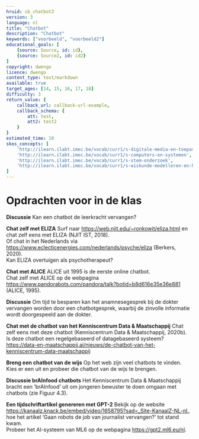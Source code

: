 ```yaml
---
hruid: cb_chatbot3
version: 3
language: nl
title: "Chatbot"
description: "Chatbot"
keywords: ["voorbeeld", "voorbeeld2"]
educational_goals: [
    {source: Source, id: id}, 
    {source: Source2, id: id2}
]
copyright: dwengo
licence: dwengo
content_type: text/markdown
available: true
target_ages: [14, 15, 16, 17, 18]
difficulty: 3
return_value: {
    callback_url: callback-url-example,
    callback_schema: {
        att: test,
        att2: test2
    }
}
estimated_time: 10
skos_concepts: [
    'http://ilearn.ilabt.imec.be/vocab/curr1/s-digitale-media-en-toepassingen', 
    'http://ilearn.ilabt.imec.be/vocab/curr1/s-computers-en-systemen', 
    'http://ilearn.ilabt.imec.be/vocab/curr1/s-stem-onderzoek', 
    'http://ilearn.ilabt.imec.be/vocab/curr1/s-wiskunde-modelleren-en-heuristiek'
]
---
```


# Opdrachten voor in de klas

**Discussie**
Kan een chatbot de leerkracht vervangen?

**Chat zelf met ELIZA**
Surf naar https://web.njit.edu/~ronkowit/eliza.html en chat zelf eens met ELIZA (NJIT IST, 2018).<br>
Of chat in het Nederlands via https://www.eclecticenergies.com/nederlands/psyche/eliza (Berkers, 2020).<br>
Kan ELIZA overtuigen als psychotherapeut?

**Chat met ALICE**
ALICE uit 1995 is de eerste online chatbot.<br>
Chat zelf met ALICE op de webpagina https://www.pandorabots.com/pandora/talk?botid=b8d616e35e36e881 (ALICE, 1995).

**Discussie**
Om tijd te besparen kan het anamnesegesprek bij de dokter vervangen worden door een chatbotgesprek, waarbij de zinvolle informatie wordt doorgespeeld aan de dokter.

**Chat met de chatbot van het Kenniscentrum Data & Maatschappij**
Chat zelf eens met deze chatbot (Kenniscentrum Data & Maatschappij, 2020b).<br>
Is deze chatbot een regelgebaseerd of datagebaseerd systeem?
https://data-en-maatschappij.ai/nieuws/de-chatbot-van-het-kenniscentrum-data-maatschappij

**Breng een chatbot van de wijs**
Op het web zijn veel chatbots te vinden. Kies er een uit en probeer die chatbot van de wijs te brengen.

**Discussie brAInfood chatbots**
Het Kenniscentrum Data & Maatschappij bracht een ‘brAInfood’ uit om jongeren bewuster te doen omgaan met chatbots (zie Figuur 4.3).

**Een tijdschriftartikel genereren met GPT-2**
Bekijk op de website https://kanaalz.knack.be/embed/video/1658795?sad=_Site-KanaalZ-NL-nl_ hoe het artikel ‘Gaan robots de job van journalist vervangen?’ tot stand kwam.<br>
Probeer het AI-systeem van ML6 op de webpagina https://gpt2.ml6.eu/nl.

